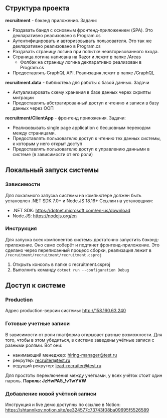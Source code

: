 ## Структура проекта

<b>recruitment</b> - бэкэнд приложения. Задачи:

- Раздавать бандл с основным фронтенд-приложением (SPA). Это декларативно реализовано в Program.cs
- Аутентифицировать и авторизовывать пользователя. Это так же декларативно реализовано в Program.cs
- Раздавать страницу логина при попытке неавторизованного входа.
- Страница логина написана на Razor и лежит в папке /Areas
  - Фолбэк на страницу логина декларативно реализован в Program.cs
- Предоставлять GraphQL API. Реализация лежит в папке /GraphQL

<b>recruitment.data</b> - библиотека для работы с базой данных. Задачи
- Актуализировать схему хранения в базе данных черех скрипты миграции
- Предоставлять абстрагированный доступ к чтению и записи в базу данных через ООП

<b>recruitment/ClientApp</b> - фронтенд приложения. Задачи:
- Реализовывать single page application с бесшовным переходом между страницами.
- Предоставлять пользователю доступ к чтению тех данных системы, к которым у него открыт доступ
- Предоставлять пользователю доступ к управлению данными в системе (в зависимости от его роли)

## Локальный запуск системы

### Зависимости

Для локального запуска системы на компьютере должен быть установлен .NET SDK 7.0+ и Node.JS 18.16+
Ссылки на установщики:
- .NET SDK: https://dotnet.microsoft.com/en-us/download
- Node.JS: https://nodejs.org/en

### Инструкция

Для запуска всех компонентов системы достаточно запустить бэкэнд-приложение. Оно само соберёт и подтянет фронтенд-приложение. Это сделано через переписанный процесс сборки, реализация лежит в `/recruitment/recruitment/recruitment.csproj`

1. Открыть консоль в папке с recruitment.csproj
2. Выполнить команду `dotnet run --configuration Debug`

## Доступ к системе

### Production

Адрес production-версии системы: http://158.160.63.240

### Готовые учетные записи

В зависимости от роли платформа открывает разные возможности. Для того, чтобы в этом убедиться, в системе заведены учётные записи с разными ролями. Вот они:

- нанимающий менеджер: hiring-manager@test.ru
- рекрутер: recruiter@test.ru
- ведущий рекрутер: lead-recruiter@test.ru

Для простоты переключения между учётками, у всех учёток стоит один пароль.
<b>Пароль: JzHwPA5_!vTwYVW</b>

### Добавление новой учётной записи

Инструкция и live демо доступны по ссылке в Notion: https://shtannikov.notion.site/ee324577c73743f08ba09695f5526589